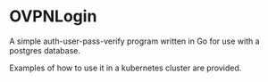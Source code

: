 # OVPNLogin
A simple auth-user-pass-verify program written in Go for use with a postgres database.

Examples of how to use it in a kubernetes cluster are provided.